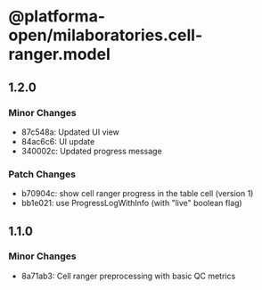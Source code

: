 # @platforma-open/milaboratories.cell-ranger.model

## 1.2.0

### Minor Changes

- 87c548a: Updated UI view
- 84ac6c6: UI update
- 340002c: Updated progress message

### Patch Changes

- b70904c: show cell ranger progress in the table cell (version 1)
- bb1e021: use ProgressLogWithInfo (with "live" boolean flag)

## 1.1.0

### Minor Changes

- 8a71ab3: Cell ranger preprocessing with basic QC metrics
